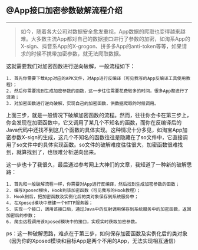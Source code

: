 ## @App接口加密参数破解流程介绍

------



> 如今，随着各大公司对数据安全愈发重视，App数据的爬取也变得越来越难。大多数主流App都对自己的数据接口进行了参数的加密，如淘系App的X-sign、抖音系App的X-grogon、拼多多App的anti-token等等，如果请求的时候不携带加密参数，就无法爬取数据。

这就需要我们对加密函数进行逆向破解，一般流程如下：

```
1. 首先你需要下载App对应的APK文件，对App进行反编译（可见我写的App反编译工具使用教程）；
2. 然后你需要找到生成加密参数的函数，这一步往往需要花费较多的时间，很多App都进行了混淆；
3. 对加密函数进行逆向破解，实现自己的加密函数，供数据爬取的时候调用。
```

上面三步，就是一般情况下破解加密函数的流程。然而，往往你会卡在第三步上，你会发现在加密函数中，它又调用了某几个不知名的函数，而你在反编译后的Java代码中还找不到这几个函数的具体实现。这种情况十分多见，如淘宝App加密参数X-sign的生成，这几个不知名的函数往往是隐藏在了so文件中，它直接调用了so文件中的具体实现函数。so文件的破解难度往往很大，加密函数很难找到，就算找到了，也很难分析逆向出来。

这一步也卡了我很久，最后通过参考网上大神们的文章，我知道了一种新的破解思路：

```
1. 首先和一般破解流程一样，你需要对App进行反编译，然后找到生成加密参数的函数；
2. 编写Xposed模块，Hook到该加密函数（可见我写的Hook教程）；
3. Hook到后，把加密函数及实例化后的类对象保存到系统服务中；
4. 在Xposed模块中搭建一个HTTP服务器；
5. 实现一个接口，调用该接口后，通过Java中的反射调用保存到系统服务中的加密函数，返回加密后的参数；
6. 爬虫远程调用该Xposed模块中的接口，实现实时获取加密参数。
```

ps：这一种破解思路，难点在于第三步，如何保存加密函数及实例化后的类对象（因为你的Xposed模块和目标App是两个不用的App，无法实现相互通信）
